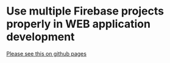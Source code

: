 # Use multiple Firebase projects properly in WEB application development
[Please see this on github pages](https://olto3sugi3.github.io/blog-firestore-1/)
